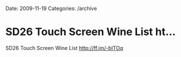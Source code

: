 Date: 2009-11-19
Categories: /archive

# SD26 Touch Screen Wine List ht...

SD26 Touch Screen Wine List <a href="http://ff.im/-bITOq" rel="nofollow">http://ff.im/-bITOq</a>
